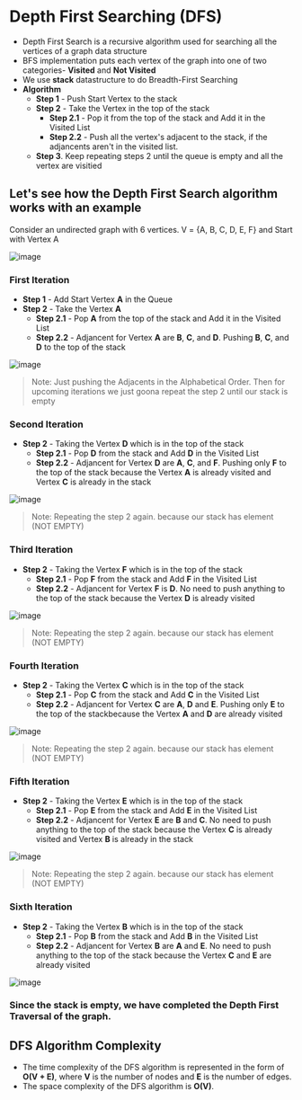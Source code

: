 # Depth First Searching (DFS)

- Depth First Search is a recursive algorithm used for searching all the vertices of a graph data structure
- BFS implementation puts each vertex of the graph into one of two categories- **Visited** and **Not Visited**
- We use **stack** datastructure to do Breadth-First Searching
- **Algorithm**
  - **Step 1** - Push Start Vertex to the stack
  - **Step 2** - Take the Vertex in the top of the stack
    - **Step 2.1** - Pop it from the top of the stack and Add it in the Visited List
    - **Step 2.2** - Push all the vertex's adjacent to the stack, if the adjancents aren't in the visited list.
  - **Step 3**. Keep repeating steps 2 until the queue is empty and all the vertex are visitied

## Let's see how the Depth First Search algorithm works with an example

Consider an undirected graph with 6 vertices.  V = {A, B, C, D, E, F} and Start with Vertex A

![image](https://user-images.githubusercontent.com/70228962/173314050-d1476681-f131-4609-8906-90fd0e0123b6.png)

### First Iteration

- **Step 1** - Add Start Vertex **A** in the Queue
- **Step 2** - Take the Vertex **A** 
   - **Step 2.1** - Pop **A** from the top of the stack and Add it in the Visited List
   - **Step 2.2** - Adjancent for Vertex **A** are **B**, **C**, and **D**. Pushing  **B**, **C**, and **D** to the top of the stack
   
![image](https://user-images.githubusercontent.com/70228962/173315307-f1ecbe65-5f5a-47f5-afe9-c6655555ad81.png)

> Note: Just pushing the Adjacents in the Alphabetical Order. Then for upcoming iterations we just goona repeat the step 2 until our stack is empty

### Second Iteration

- **Step 2** - Taking the Vertex **D** which is in the top of  the stack
   - **Step 2.1** - Pop **D** from the stack and Add **D** in the Visited List
   - **Step 2.2** - Adjancent for Vertex **D** are **A**, **C**, and **F**. Pushing only **F** to the top of the stack because the Vertex **A** is already visited and Vertex **C** is already in the stack

![image](https://user-images.githubusercontent.com/70228962/173315781-30ff5b14-02f5-4142-9358-1f71840b0fb9.png)

> Note: Repeating the step 2 again. because our stack has element (NOT EMPTY)

### Third Iteration

- **Step 2** - Taking the Vertex **F** which is in the top of  the stack
   - **Step 2.1** - Pop **F** from the stack and Add **F** in the Visited List
   - **Step 2.2** - Adjancent for Vertex **F** is **D**. No need to push anything to the top of the stack because the Vertex **D** is already visited 

![image](https://user-images.githubusercontent.com/70228962/173316268-f8c80d02-9951-4650-8c17-da17f98d5179.png)

> Note: Repeating the step 2 again. because our stack has element (NOT EMPTY)

### Fourth Iteration

- **Step 2** - Taking the Vertex **C** which is in the top of  the stack
   - **Step 2.1** - Pop **C** from the stack and Add **C** in the Visited List
   - **Step 2.2** - Adjancent for Vertex **C** are **A**, **D** and **E**. Pushing only **E** to the top of the stackbecause the Vertex  **A** and **D** are already visited 

![image](https://user-images.githubusercontent.com/70228962/173316883-92439b08-9194-4b85-8052-44a0b9a5b71c.png)

> Note: Repeating the step 2 again. because our stack has element (NOT EMPTY)

### Fifth Iteration

- **Step 2** - Taking the Vertex **E** which is in the top of  the stack
   - **Step 2.1** - Pop **E** from the stack and Add **E** in the Visited List
   - **Step 2.2** - Adjancent for Vertex **E** are **B** and **C**.  No need to push anything to the top of the stack because the Vertex **C** is already visited and  Vertex **B** is already in the stack

![image](https://user-images.githubusercontent.com/70228962/173317034-2067d0c4-45be-42ae-b1a7-e26d2fed8330.png)

> Note: Repeating the step 2 again. because our stack has element (NOT EMPTY)

### Sixth Iteration

- **Step 2** - Taking the Vertex **B** which is in the top of  the stack
   - **Step 2.1** - Pop **B** from the stack and Add **B** in the Visited List
   - **Step 2.2** - Adjancent for Vertex **B** are **A** and **E**.  No need to push anything to the top of the stack because the Vertex **C** and **E** are already visited 

![image](https://user-images.githubusercontent.com/70228962/173317523-61d52c06-0bdf-487b-9fc1-ae76870e4df8.png)

### Since the stack is empty, we have completed the Depth First Traversal of the graph.

## DFS Algorithm Complexity 

- The time complexity of the DFS algorithm is represented in the form of **O(V + E)**, where **V** is the number of nodes and **E** is the number of edges. 
- The space complexity of the DFS algorithm is **O(V)**.
